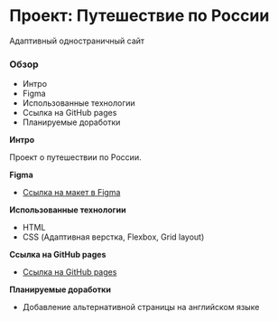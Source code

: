 # Проект: Путешествие по России
Адаптивный одностраничный сайт

### Обзор
* Интро
* Figma
* Использованные технологии
* Ссылка на GitHub pages
* Планируемые доработки

**Интро**

Проект о путешествии по России.

**Figma**

* [Ссылка на макет в Figma](https://www.figma.com/file/5S2WSbEFL6awjVWJ0NWL8Q/Sprint-3_-Russia-_-desktop-mobile?node-id=28503%3A0)

**Использованные технологии**

* HTML
* CSS (Адаптивная верстка, Flexbox, Grid layout)

**Ссылка на GitHub pages**

* [Ссылка на GitHub pages](https://nika414.github.io/russian-travel/)

**Планируемые доработки**

* Добавление альтернативной страницы на английском языке
